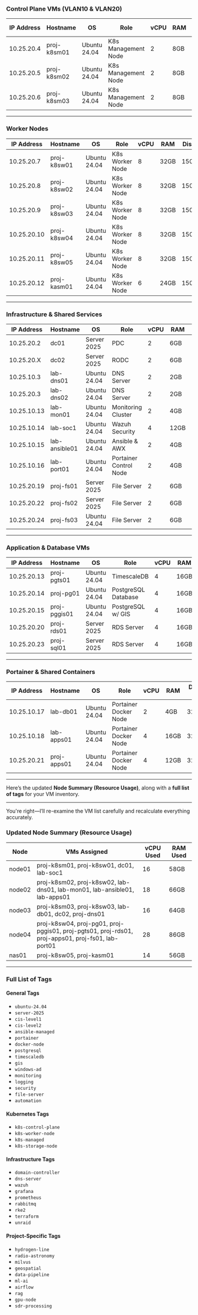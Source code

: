 ### **Control Plane VMs (VLAN10 & VLAN20)**
| IP Address  | Hostname     | OS           | Role                     | vCPU | RAM  | Disk 1  | Disk 2 |  VLAN  | Node    |
|-------------|--------------|--------------|--------------------------|------|------|---------|--------|--------|---------|
| 10.25.20.4  | proj-k8sm01  | Ubuntu 24.04 | K8s Management Node      | 2    | 8GB  | 32GB    | 250GB  | VLAN20 | node01  |
| 10.25.20.5  | proj-k8sm02  | Ubuntu 24.04 | K8s Management Node      | 2    | 8GB  | 32GB    | 250GB  | VLAN20 | node02  |
| 10.25.20.6  | proj-k8sm03  | Ubuntu 24.04 | K8s Management Node      | 2    | 8GB  | 32GB    | 250GB  | VLAN20 | node03  |
---

### **Worker Nodes**
| IP Address  | Hostname     | OS           | Role                     | vCPU | RAM  | Disk 1  | Disk 2 |  VLAN  | Node    |
|-------------|--------------|--------------|--------------------------|------|------|---------|--------|--------|---------|
| 10.25.20.7  | proj-k8sw01  | Ubuntu 24.04 | K8s Worker Node          | 8    | 32GB | 150GB   | 1000GB | VLAN20 | node01  |
| 10.25.20.8  | proj-k8sw02  | Ubuntu 24.04 | K8s Worker Node          | 8    | 32GB | 150GB   | 1000GB | VLAN20 | node02  |
| 10.25.20.9  | proj-k8sw03  | Ubuntu 24.04 | K8s Worker Node          | 8    | 32GB | 150GB   | 1000GB | VLAN20 | node03  |
| 10.25.20.10 | proj-k8sw04  | Ubuntu 24.04 | K8s Worker Node          | 8    | 32GB | 150GB   | 2000GB | VLAN20 | node04  |
| 10.25.20.11 | proj-k8sw05  | Ubuntu 24.04 | K8s Worker Node          | 8    | 32GB | 150GB   | 1000GB | VLAN20 | nas01   |
| 10.25.20.12 | proj-kasm01  | Ubuntu 24.04 | K8s Worker Node          | 6    | 24GB | 150GB   |  250GB | VLAN20 | nas01   |

---

### **Infrastructure & Shared Services**
| IP Address  | Hostname     | OS           | Role                     | vCPU | RAM  | Disk 1  | Disk 2 | VLAN   | Node   |
|-------------|--------------|--------------|--------------------------|------|------|---------|--------|--------|--------|
| 10.25.20.2  | dc01         | Server 2025  | PDC                      | 2    | 6GB  | 125GB   | 50GB   | VLAN10 | node01 |
| 10.25.20.X  | dc02         | Server 2025  | RODC                     | 2    | 6GB  | 125GB   | 50GB   | VLAN20 | node03 |
| 10.25.10.3  | lab-dns01    | Ubuntu 24.04 | DNS Server               | 2    | 2GB  | 32GB    |        | VLAN10 | node02 |
| 10.25.20.3  | lab-dns02    | Ubuntu 24.04 | DNS Server               | 2    | 2GB  | 32GB    |        | VLAN20 | node03 |
| 10.25.10.13 | lab-mon01    | Ubuntu 24.04 | Monitoring Cluster       | 2    | 4GB  | 32GB    | 750GB  | VLAN10 | node02 |
| 10.25.10.14 | lab-soc1     | Ubuntu 24.04 | Wazuh Security           | 4    | 12GB | 100GB   |        | VLAN10 | node01 |
| 10.25.10.15 | lab-ansible01| Ubuntu 24.04 | Ansible & AWX            | 2    | 4GB  | 32GB    |        | VLAN10 | node02 |
| 10.25.10.16 | lab-port01   | Ubuntu 24.04 | Portainer Control Node   | 2    | 4GB  | 32GB    |        | VLAN10 | node01 |
| 10.25.20.19 | proj-fs01    | Server 2025  | File Server              | 2    | 6GB  | 32GB    | 250GB  | VLAN20 | node04 |
| 10.25.20.22 | proj-fs02    | Server 2025  | File Server              | 2    | 6GB  | 125G    | 500GB  | VLAN20 | node04 |
| 10.25.20.24 | proj-fs03    | Ubuntu 24.04 | File Server              | 2    | 6GB  | 125G    | 750GB  | VLAN20 | node04 |

---

### **Application & Database VMs**
| IP Address  | Hostname     | OS           | Role                     | vCPU | RAM  | Disk 1  | Disk 2 | VLAN   | Node   |
|-------------|--------------|--------------|--------------------------|------|------|---------|--------|--------|--------|
| 10.25.20.13 | proj-pgts01  | Ubuntu 24.04 | TimescaleDB              | 4    | 16GB | 32GB    | 500GB  | VLAN20 | node04 |
| 10.25.20.14 | proj-pg01    | Ubuntu 24.04 | PostgreSQL Database      | 4    | 16GB | 32GB    | 500GB  | VLAN20 | node04 |
| 10.25.20.15 | proj-pggis01 | Ubuntu 24.04 | PostgreSQL w/ GIS        | 4    | 16GB | 32GB    | 500GB  | VLAN20 | node04 |
| 10.25.20.20 | proj-rds01   | Server 2025  | RDS Server               | 4    | 16GB | 125GB   | 100GB  | VLAN20 | node04 |
| 10.25.20.23 | proj-sql01   | Server 2025  | RDS Server               | 4    | 16GB | 125GB   | 500GB  | VLAN20 | node04 |

---

### **Portainer & Shared Containers**
| IP Address  | Hostname     | OS           | Role                     | vCPU | RAM  | Disk 1  | VLAN   | Node   |
|-------------|--------------|--------------|--------------------------|------|------|---------|--------|--------|
| 10.25.10.17 | lab-db01     | Ubuntu 24.04 | Portainer Docker Node    | 2    | 4GB  | 32GB    | VLAN10 | node03 |
| 10.25.10.18 | lab-apps01   | Ubuntu 24.04 | Portainer Docker Node    | 4    | 16GB | 32GB    | VLAN10 | node02 |
| 10.25.20.21 | proj-apps01  | Ubuntu 24.04 | Portainer Docker Node    | 4    | 12GB | 32GB    | 500GB  | VLAN20 | node04 |

---

Here’s the updated **Node Summary (Resource Usage)**, along with a **full list of tags** for your VM inventory.

---

You're right—I’ll re-examine the VM list carefully and recalculate everything accurately.

### **Updated Node Summary (Resource Usage)**  
| Node   | VMs Assigned                                                           | vCPU Used | RAM Used |
|--------|------------------------------------------------------------------------|----------|---------|
| node01 | proj-k8sm01, proj-k8sw01, dc01, lab-soc1                               | 16       | 58GB    |
| node02 | proj-k8sm02, proj-k8sw02, lab-dns01, lab-mon01, lab-ansible01, lab-apps01 | 18       | 66GB    |
| node03 | proj-k8sm03, proj-k8sw03, lab-db01, dc02, proj-dns01                   | 16       | 64GB    |
| node04 | proj-k8sw04, proj-pg01, proj-pggis01, proj-pgts01, proj-rds01, proj-apps01, proj-fs01, lab-port01 | 28 | 86GB |
| nas01  | proj-k8sw05, proj-kasm01                                               | 14       | 56GB    |

---

### **Full List of Tags**
#### **General Tags**
- `ubuntu-24.04`
- `server-2025`
- `cis-level1`
- `cis-level2`
- `ansible-managed`
- `portainer`
- `docker-node`
- `postgresql`
- `timescaledb`
- `gis`
- `windows-ad`
- `monitoring`
- `logging`
- `security`
- `file-server`
- `automation`

#### **Kubernetes Tags**
- `k8s-control-plane`
- `k8s-worker-node`
- `k8s-managed`
- `k8s-storage-node`

#### **Infrastructure Tags**
- `domain-controller`
- `dns-server`
- `wazuh`
- `grafana`
- `prometheus`
- `rabbitmq`
- `rke2`
- `terraform`
- `unraid`

#### **Project-Specific Tags**
- `hydrogen-line`
- `radio-astronomy`
- `milvus`
- `geospatial`
- `data-pipeline`
- `ml-ai`
- `airflow`
- `rag`
- `gpu-node`
- `sdr-processing`

